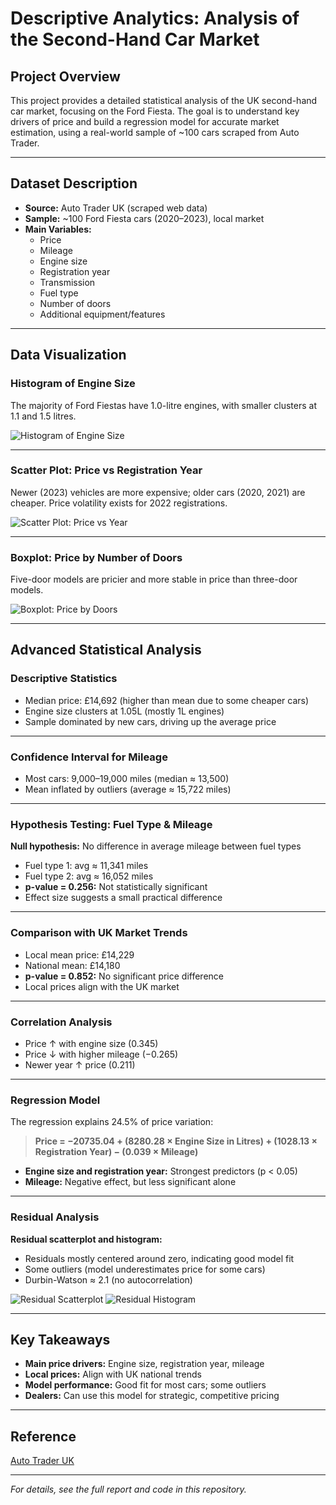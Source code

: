 # Descriptive Analytics: Analysis of the Second-Hand Car Market

## Project Overview

This project provides a detailed statistical analysis of the UK second-hand car market, focusing on the Ford Fiesta. The goal is to understand key drivers of price and build a regression model for accurate market estimation, using a real-world sample of ~100 cars scraped from Auto Trader.

---

## Dataset Description

- **Source:** Auto Trader UK (scraped web data)
- **Sample:** ~100 Ford Fiesta cars (2020–2023), local market
- **Main Variables:**
  - Price
  - Mileage
  - Engine size
  - Registration year
  - Transmission
  - Fuel type
  - Number of doors
  - Additional equipment/features

---

## Data Visualization

### Histogram of Engine Size

The majority of Ford Fiestas have 1.0-litre engines, with smaller clusters at 1.1 and 1.5 litres.

![Histogram of Engine Size](Histogramofengine.jpg)

---

### Scatter Plot: Price vs Registration Year

Newer (2023) vehicles are more expensive; older cars (2020, 2021) are cheaper. Price volatility exists for 2022 registrations.

![Scatter Plot: Price vs Year](images/scatter_price_year.png)

---

### Boxplot: Price by Number of Doors

Five-door models are pricier and more stable in price than three-door models.

![Boxplot: Price by Doors](images/boxplot_price_doors.png)

---

## Advanced Statistical Analysis

### Descriptive Statistics

- Median price: £14,692 (higher than mean due to some cheaper cars)
- Engine size clusters at 1.05L (mostly 1L engines)
- Sample dominated by new cars, driving up the average price

---

### Confidence Interval for Mileage

- Most cars: 9,000–19,000 miles (median ≈ 13,500)
- Mean inflated by outliers (average ≈ 15,722 miles)

---

### Hypothesis Testing: Fuel Type & Mileage

**Null hypothesis:** No difference in average mileage between fuel types  
- Fuel type 1: avg ≈ 11,341 miles  
- Fuel type 2: avg ≈ 16,052 miles  
- **p-value = 0.256:** Not statistically significant  
- Effect size suggests a small practical difference

---

### Comparison with UK Market Trends

- Local mean price: £14,229  
- National mean: £14,180  
- **p-value = 0.852:** No significant price difference
- Local prices align with the UK market

---

### Correlation Analysis

- Price ↑ with engine size (0.345)
- Price ↓ with higher mileage (−0.265)
- Newer year ↑ price (0.211)

---

### Regression Model

The regression explains 24.5% of price variation:
> **Price = −20735.04 + (8280.28 × Engine Size in Litres) + (1028.13 × Registration Year) − (0.039 × Mileage)**

- **Engine size and registration year:** Strongest predictors (p < 0.05)
- **Mileage:** Negative effect, but less significant alone

---

### Residual Analysis

**Residual scatterplot and histogram:**
- Residuals mostly centered around zero, indicating good model fit
- Some outliers (model underestimates price for some cars)
- Durbin-Watson ≈ 2.1 (no autocorrelation)

![Residual Scatterplot](images/resid_scatter.png)
![Residual Histogram](images/resid_hist.png)

---

## Key Takeaways

- **Main price drivers:** Engine size, registration year, mileage
- **Local prices:** Align with UK national trends
- **Model performance:** Good fit for most cars; some outliers
- **Dealers:** Can use this model for strategic, competitive pricing

---

## Reference

[Auto Trader UK](https://www.autotrader.co.uk)

---

*For details, see the full report and code in this repository.*

